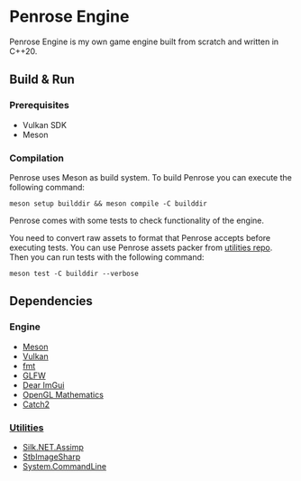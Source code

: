 # Penrose Engine #

Penrose Engine is my own game engine built from scratch and written in C++20.

## Build & Run ##

### Prerequisites ###

* Vulkan SDK
* Meson

### Compilation ###

Penrose uses Meson as build system. To build Penrose you can execute the following command:

```shell
meson setup builddir && meson compile -C builddir
```

Penrose comes with some tests to check functionality of the engine.

You need to convert raw assets to format that Penrose accepts before executing tests. You can use Penrose assets packer
from [utilities repo](https://github.com/siberianbot/penrose-utils). Then you can run tests with the following command:

```shell
meson test -C builddir --verbose
```

## Dependencies ##

### Engine ###

* [Meson](https://mesonbuild.com/)
* [Vulkan](https://www.lunarg.com/vulkan-sdk/)
* [fmt](https://github.com/fmtlib/fmt)
* [GLFW](https://github.com/glfw/glfw)
* [Dear ImGui](https://github.com/ocornut/imgui)
* [OpenGL Mathematics](https://github.com/g-truc/glm)
* [Catch2](https://github.com/catchorg/Catch2)

### [Utilities](https://github.com/siberianbot/penrose-utils) ###

* [Silk.NET.Assimp](https://github.com/dotnet/Silk.NET)
* [StbImageSharp](https://github.com/StbSharp/StbImageSharp)
* [System.CommandLine](https://github.com/dotnet/command-line-api)
